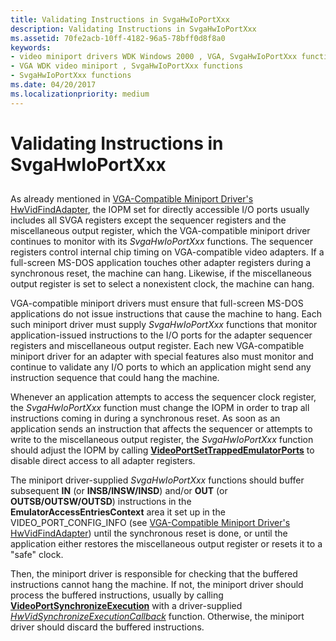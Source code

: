 ```yaml
---
title: Validating Instructions in SvgaHwIoPortXxx
description: Validating Instructions in SvgaHwIoPortXxx
ms.assetid: 70fe2acb-10ff-4182-96a5-78bff0d8f8a0
keywords:
- video miniport drivers WDK Windows 2000 , VGA, SvgaHwIoPortXxx functions
- VGA WDK video miniport , SvgaHwIoPortXxx functions
- SvgaHwIoPortXxx functions
ms.date: 04/20/2017
ms.localizationpriority: medium
---
```


# Validating Instructions in SvgaHwIoPortXxx


## <span id="ddk_validating_instructions_in_svgahwioportxxx_gg"></span><span id="DDK_VALIDATING_INSTRUCTIONS_IN_SVGAHWIOPORTXXX_GG"></span>


As already mentioned in [VGA-Compatible Miniport Driver's HwVidFindAdapter](vga-compatible-miniport-driver-s-hwvidfindadapter.md), the IOPM set for directly accessible I/O ports usually includes all SVGA registers except the sequencer registers and the miscellaneous output register, which the VGA-compatible miniport driver continues to monitor with its *SvgaHwIoPortXxx* functions. The sequencer registers control internal chip timing on VGA-compatible video adapters. If a full-screen MS-DOS application touches other adapter registers during a synchronous reset, the machine can hang. Likewise, if the miscellaneous output register is set to select a nonexistent clock, the machine can hang.

VGA-compatible miniport drivers must ensure that full-screen MS-DOS applications do not issue instructions that cause the machine to hang. Each such miniport driver must supply *SvgaHwIoPortXxx* functions that monitor application-issued instructions to the I/O ports for the adapter sequencer registers and miscellaneous output register. Each new VGA-compatible miniport driver for an adapter with special features also must monitor and continue to validate any I/O ports to which an application might send any instruction sequence that could hang the machine.

Whenever an application attempts to access the sequencer clock register, the *SvgaHwIoPortXxx* function must change the IOPM in order to trap all instructions coming in during a synchronous reset. As soon as an application sends an instruction that affects the sequencer or attempts to write to the miscellaneous output register, the *SvgaHwIoPortXxx* function should adjust the IOPM by calling [**VideoPortSetTrappedEmulatorPorts**](https://msdn.microsoft.com/library/windows/hardware/ff570366) to disable direct access to all adapter registers.

The miniport driver-supplied *SvgaHwIoPortXxx* functions should buffer subsequent **IN** (or **INSB/INSW/INSD**) and/or **OUT** (or **OUTSB/OUTSW/OUTSD**) instructions in the **EmulatorAccessEntriesContext** area it set up in the VIDEO\_PORT\_CONFIG\_INFO (see [VGA-Compatible Miniport Driver's HwVidFindAdapter](vga-compatible-miniport-driver-s-hwvidfindadapter.md)) until the synchronous reset is done, or until the application either restores the miscellaneous output register or resets it to a "safe" clock.

Then, the miniport driver is responsible for checking that the buffered instructions cannot hang the machine. If not, the miniport driver should process the buffered instructions, usually by calling [**VideoPortSynchronizeExecution**](https://msdn.microsoft.com/library/windows/hardware/ff570372) with a driver-supplied [*HwVidSynchronizeExecutionCallback*](https://msdn.microsoft.com/library/windows/hardware/ff567369) function. Otherwise, the miniport driver should discard the buffered instructions.

 

 





